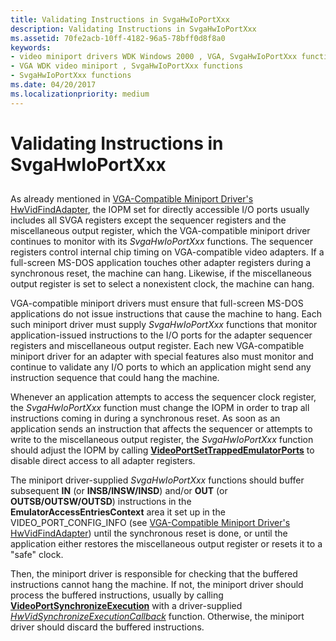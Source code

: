 ```yaml
---
title: Validating Instructions in SvgaHwIoPortXxx
description: Validating Instructions in SvgaHwIoPortXxx
ms.assetid: 70fe2acb-10ff-4182-96a5-78bff0d8f8a0
keywords:
- video miniport drivers WDK Windows 2000 , VGA, SvgaHwIoPortXxx functions
- VGA WDK video miniport , SvgaHwIoPortXxx functions
- SvgaHwIoPortXxx functions
ms.date: 04/20/2017
ms.localizationpriority: medium
---
```


# Validating Instructions in SvgaHwIoPortXxx


## <span id="ddk_validating_instructions_in_svgahwioportxxx_gg"></span><span id="DDK_VALIDATING_INSTRUCTIONS_IN_SVGAHWIOPORTXXX_GG"></span>


As already mentioned in [VGA-Compatible Miniport Driver's HwVidFindAdapter](vga-compatible-miniport-driver-s-hwvidfindadapter.md), the IOPM set for directly accessible I/O ports usually includes all SVGA registers except the sequencer registers and the miscellaneous output register, which the VGA-compatible miniport driver continues to monitor with its *SvgaHwIoPortXxx* functions. The sequencer registers control internal chip timing on VGA-compatible video adapters. If a full-screen MS-DOS application touches other adapter registers during a synchronous reset, the machine can hang. Likewise, if the miscellaneous output register is set to select a nonexistent clock, the machine can hang.

VGA-compatible miniport drivers must ensure that full-screen MS-DOS applications do not issue instructions that cause the machine to hang. Each such miniport driver must supply *SvgaHwIoPortXxx* functions that monitor application-issued instructions to the I/O ports for the adapter sequencer registers and miscellaneous output register. Each new VGA-compatible miniport driver for an adapter with special features also must monitor and continue to validate any I/O ports to which an application might send any instruction sequence that could hang the machine.

Whenever an application attempts to access the sequencer clock register, the *SvgaHwIoPortXxx* function must change the IOPM in order to trap all instructions coming in during a synchronous reset. As soon as an application sends an instruction that affects the sequencer or attempts to write to the miscellaneous output register, the *SvgaHwIoPortXxx* function should adjust the IOPM by calling [**VideoPortSetTrappedEmulatorPorts**](https://msdn.microsoft.com/library/windows/hardware/ff570366) to disable direct access to all adapter registers.

The miniport driver-supplied *SvgaHwIoPortXxx* functions should buffer subsequent **IN** (or **INSB/INSW/INSD**) and/or **OUT** (or **OUTSB/OUTSW/OUTSD**) instructions in the **EmulatorAccessEntriesContext** area it set up in the VIDEO\_PORT\_CONFIG\_INFO (see [VGA-Compatible Miniport Driver's HwVidFindAdapter](vga-compatible-miniport-driver-s-hwvidfindadapter.md)) until the synchronous reset is done, or until the application either restores the miscellaneous output register or resets it to a "safe" clock.

Then, the miniport driver is responsible for checking that the buffered instructions cannot hang the machine. If not, the miniport driver should process the buffered instructions, usually by calling [**VideoPortSynchronizeExecution**](https://msdn.microsoft.com/library/windows/hardware/ff570372) with a driver-supplied [*HwVidSynchronizeExecutionCallback*](https://msdn.microsoft.com/library/windows/hardware/ff567369) function. Otherwise, the miniport driver should discard the buffered instructions.

 

 





